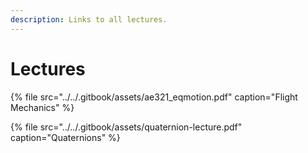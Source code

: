 ```yaml
---
description: Links to all lectures.
---
```


# Lectures

{% file src="../../.gitbook/assets/ae321\_eqmotion.pdf" caption="Flight Mechanics" %}

{% file src="../../.gitbook/assets/quaternion-lecture.pdf" caption="Quaternions" %}



